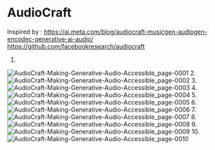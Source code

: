 # AudioCraft

Inspired by : https://ai.meta.com/blog/audiocraft-musicgen-audiogen-encodec-generative-ai-audio/
https://github.com/facebookresearch/audiocraft

1.
![AudioCraft-Making-Generative-Audio-Accessible_page-0001](https://github.com/Rakib-data-scientist/AudioCraft/assets/137823730/40498aed-ca58-4c98-b28d-94dcd62724a9)
2.
![AudioCraft-Making-Generative-Audio-Accessible_page-0002](https://github.com/Rakib-data-scientist/AudioCraft/assets/137823730/bdfea75c-e056-4046-bf32-884a5acc2cbd)
3.
![AudioCraft-Making-Generative-Audio-Accessible_page-0003](https://github.com/Rakib-data-scientist/AudioCraft/assets/137823730/23fd9e19-975e-4722-8670-15f9ecd9ad97)
4.
![AudioCraft-Making-Generative-Audio-Accessible_page-0004](https://github.com/Rakib-data-scientist/AudioCraft/assets/137823730/076bb853-31b4-4765-9c81-ea6d7dfd2953)
5.
![AudioCraft-Making-Generative-Audio-Accessible_page-0005](https://github.com/Rakib-data-scientist/AudioCraft/assets/137823730/40e87c4e-6b0b-4b8c-aab9-faf6d6af0e1e)
6.
![AudioCraft-Making-Generative-Audio-Accessible_page-0006](https://github.com/Rakib-data-scientist/AudioCraft/assets/137823730/89102e66-8a38-49bf-9971-331dd6c8efd3)
7.
![AudioCraft-Making-Generative-Audio-Accessible_page-0007](https://github.com/Rakib-data-scientist/AudioCraft/assets/137823730/be1e0fc7-a64b-45a1-b1c4-70bc7a2d1176)
8.
![AudioCraft-Making-Generative-Audio-Accessible_page-0008](https://github.com/Rakib-data-scientist/AudioCraft/assets/137823730/4de831af-32cd-410d-9869-cbd253e0ce08)
9.
![AudioCraft-Making-Generative-Audio-Accessible_page-0009](https://github.com/Rakib-data-scientist/AudioCraft/assets/137823730/4976b650-4a63-4542-bb07-c3b4cd3221d3)
10.
![AudioCraft-Making-Generative-Audio-Accessible_page-0010](https://github.com/Rakib-data-scientist/AudioCraft/assets/137823730/dc21ac0d-3ee2-41f4-bbbe-5394c0d5b272)
